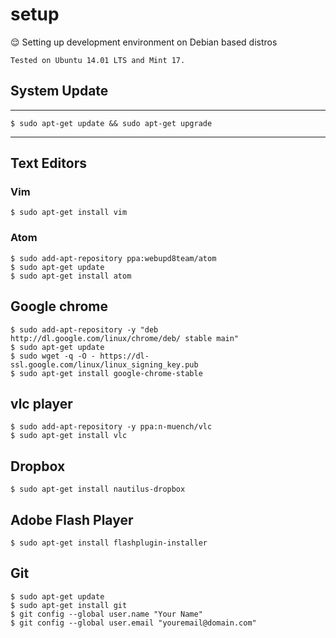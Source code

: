 # setup
 :relieved: Setting up development environment on Debian based distros 
 
 `Tested on Ubuntu 14.01 LTS and Mint 17.`
 
 
## System Update
---

    $ sudo apt-get update && sudo apt-get upgrade

---

## Text Editors

### Vim
    $ sudo apt-get install vim
    
### Atom

    $ sudo add-apt-repository ppa:webupd8team/atom
    $ sudo apt-get update
    $ sudo apt-get install atom
     
## Google chrome
    $ sudo add-apt-repository -y "deb http://dl.google.com/linux/chrome/deb/ stable main"
    $ sudo apt-get update
    $ sudo wget -q -O - https://dl-ssl.google.com/linux/linux_signing_key.pub
    $ sudo apt-get install google-chrome-stable

## vlc player
    $ sudo add-apt-repository -y ppa:n-muench/vlc
    $ sudo apt-get install vlc
    
## Dropbox
    $ sudo apt-get install nautilus-dropbox
## Adobe Flash Player
    $ sudo apt-get install flashplugin-installer 
    
## Git
    $ sudo apt-get update
    $ sudo apt-get install git
    $ git config --global user.name "Your Name"
    $ git config --global user.email "youremail@domain.com"

